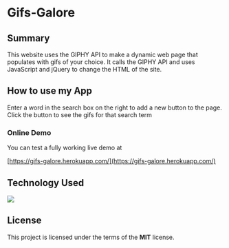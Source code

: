 # Gifs-Galore

## Summary
This website uses the GIPHY API to make a dynamic web page that populates with gifs of your choice. It calls the GIPHY API and uses JavaScript and jQuery to change the HTML of the site.

## How to use my App
Enter a word in the search box on the right to add a new button to the page.  Click the button to see the gifs for that search term

### Online Demo
You can test a fully working live demo at

[https://gifs-galore.herokuapp.com/](https://gifs-galore.herokuapp.com/)

## Technology Used
 ![](http://williamavasquez.herokuapp.com/img/js.png)

## License
This project is licensed under the terms of the **MIT** license.

